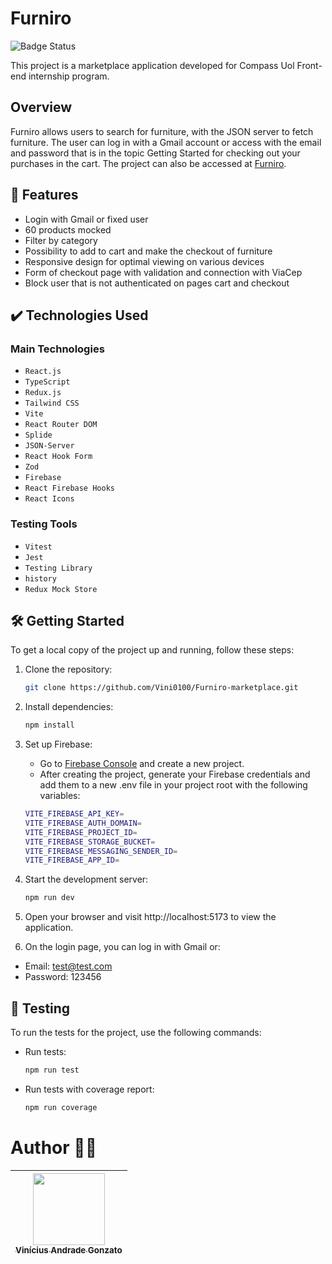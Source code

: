 # Furniro

![Badge Status](http://img.shields.io/static/v1?label=STATUS&message=FINISH&color=GREEN&style=for-the-badge)

This project is a marketplace application developed for Compass Uol Front-end internship program.

## Overview

Furniro allows users to search for furniture, with the JSON server to fetch furniture. The user can log in with a Gmail account or access with the email and password that is in the topic Getting Started for checking out your purchases in the cart. The project can also be accessed at [Furniro](https://furniro-marketplace.vercel.app/).

## 🔨 Features

- Login with Gmail or fixed user
- 60 products mocked
- Filter by category
- Possibility to add to cart and make the checkout of furniture
- Responsive design for optimal viewing on various devices
- Form of checkout page with validation and connection with ViaCep
- Block user that is not authenticated on pages cart and checkout

## ✔️ Technologies Used

### Main Technologies

- `React.js`
- `TypeScript`
- `Redux.js`
- `Tailwind CSS`
- `Vite`
- `React Router DOM`
- `Splide`
- `JSON-Server`
- `React Hook Form`
- `Zod`
- `Firebase`
- `React Firebase Hooks`
- `React Icons`

### Testing Tools

- `Vitest`
- `Jest`
- `Testing Library`
- `history`
- `Redux Mock Store`

## 🛠️ Getting Started

To get a local copy of the project up and running, follow these steps:

1. Clone the repository:

   ```bash
   git clone https://github.com/Vini0100/Furniro-marketplace.git
   ```

2. Install dependencies:

   ```bash
   npm install
   ```

3. Set up Firebase:
   - Go to [Firebase Console](https://firebase.google.com/?hl=pt-br) and create a new project.
   - After creating the project, generate your Firebase credentials and add them to a new .env file in your project root with the following variables:

   ```bash
   VITE_FIREBASE_API_KEY=
   VITE_FIREBASE_AUTH_DOMAIN=
   VITE_FIREBASE_PROJECT_ID=
   VITE_FIREBASE_STORAGE_BUCKET=
   VITE_FIREBASE_MESSAGING_SENDER_ID=
   VITE_FIREBASE_APP_ID=
   ```

4. Start the development server:

   ```bash
   npm run dev
   ```

4. Open your browser and visit http://localhost:5173 to view the application.

5. On the login page, you can log in with Gmail or:

- Email: test@test.com
- Password: 123456

## 🧪 Testing

To run the tests for the project, use the following commands:

- Run tests:

  ```bash
  npm run test
  ```

- Run tests with coverage report:

  ```bash
  npm run coverage
  ```

# Author 👨‍💻

| [<img loading="lazy" src="https://avatars.githubusercontent.com/u/126361791?v=4" width=115><br><sub>Vinícius Andrade Gonzato</sub>](https://github.com/Vini0100) |
| :--------------------------------------------------------------------------------------------------------------------------------------------------------------: |
